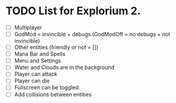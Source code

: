 # TODO List for Explorium 2.
 - [ ] Multiplayer
 - [ ] GodMod = invincible + debugs (GodModOff = no debugs + not invincible)
 - [ ] Other entities (friendly or not = [])
 - [ ] Mana Bar and Spells
 - [ ] Menu and Settings
 - [ ] Water and Clouds are in the background
 - [ ] Player can attack
 - [ ] Player can die
 - [ ] Fullscreen can be toggled.
 - [ ] Add collisions between entities
